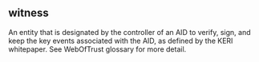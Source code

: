 ## witness

An entity that is designated by the controller of an AID to verify, sign, and keep the key events associated with the AID, as defined by the KERI whitepaper. See WebOfTrust glossary for more detail.

